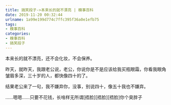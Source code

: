 ```yaml
---
title: 搞笑段子->本来长的就不漂亮 | 糗事百科
date: 2019-11-20 00:32:44
urlname: 1a99e199d774c7ffc395f36a0e1efb75
tags: 
- 糗事百科
categories:
- 糗事百科
- 搞笑段子
---
```

本来长的就不漂亮，还不会化妆，不会保养。

昨天，就昨天，我跟老公说，老公，你说你是不是应该给我买瓶眼霜，你看我眼角皱眉多深，三十岁的人，都快像四十的了。

结果老公来了一句，我不嫌弃你，没事，别说四十，像五十我也不嫌弃。

……嗯嗯……只要不花钱，长啥样无所谓[捂脸][捂脸][捂脸]你个臭胖子


